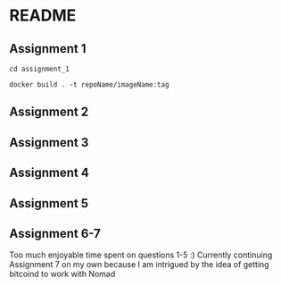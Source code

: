 # README

## Assignment 1

`cd assignment_1`

`docker build . -t repoName/imageName:tag`

## Assignment 2

## Assignment 3

## Assignment 4

## Assignment 5

## Assignment 6-7

Too much enjoyable time spent on questions 1-5 :) 
Currently continuing Assignment 7 on my own because I am intrigued by the idea of getting bitcoind to work with Nomad